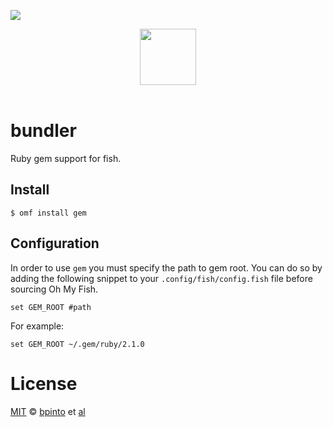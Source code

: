 ![](https://img.shields.io/badge/license-MIT-007EC7.svg?style=flat-square)

<div align="center">
    <a href="http://github.com/oh-my-fish/oh-my-fish">
        <img width="90" src="https://cloud.githubusercontent.com/assets/8317250/8510172/f006f0a4-230f-11e5-98b6-5c2e3c87088f.png">
    </a>
</div><br>

bundler
=======

Ruby gem support for fish.

Install
-------

```fish
$ omf install gem
```

Configuration
-------------

In order to use `gem` you must specify the path to gem root. You can do so by
adding the following snippet to your `.config/fish/config.fish` file before
sourcing Oh My Fish.

    set GEM_ROOT #path

For example:

    set GEM_ROOT ~/.gem/ruby/2.1.0

License
=======

[MIT](http://opensource.org/licenses/MIT) © [bpinto](http://github.com/bpinto)
et [al](https://github.com/bpinto/plugin-bundler/graphs/contributors)

